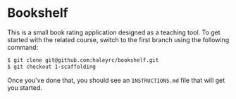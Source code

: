 # Bookshelf

This is a small book rating application designed as a teaching tool. To get
started with the related course, switch to the first branch using the following
command:

```bash
$ git clone git@github.com:haleyrc/bookshelf.git
$ git checkout 1-scaffolding
```

Once you've done that, you should see an `INSTRUCTIONS.md` file that will get
you started.

